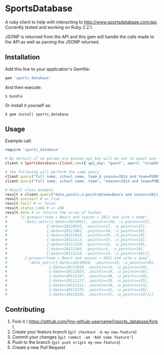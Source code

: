 # SportsDatabase

A ruby client to help with interacting to http://www.sportsdatabase.com/api. Currently tested and working on Ruby 2.2.1.

JSONP is returned from the API and this gem will handle the calls made to the API as well as parsing the JSONP returned.

## Installation

Add this line to your application's Gemfile:

```ruby
gem 'sports_database'
```

And then execute:

    $ bundle

Or install it yourself as:

    $ gem install sports_database

## Usage

Example call:

```ruby
require 'sports_database'

# By default if no params are passed api_key will be set to quest and sport to ncaabb
client = SportsDatabase::Client.new({ api_key: "guest", sport: "ncaabb" })

# the following will perform the same query
client.query("full name, school name, team @ season=2014 and team=PURD")
client.query("full name, school name, team", "season=2014 and team=PURD")

# Result class example
result = client.query("date,points,o:points@team=Bears and season=2011 and site")
result.success? # => true
result.fail? # => false
result.status_code # => 200
result.data # => returns the array of hashes
#      [{:group=>"team = Bears and season = 2011 and site = home",
#        :data_set=>[{:date=>20110911, :points=>30, :o_points=>12},
#                  {:date=>20110925, :points=>17, :o_points=>27},
#                  {:date=>20111002, :points=>34, :o_points=>29},
#                  {:date=>20111016, :points=>39, :o_points=>10},
#                  {:date=>20111113, :points=>37, :o_points=>13},
#                  {:date=>20111120, :points=>31, :o_points=>20},
#                  {:date=>20111204, :points=>3, :o_points=>10},
#                  {:date=>20111218, :points=>14, :o_points=>38}]},
#        {:group=>"team = Bears and season = 2011 and site = away",
#          :data_set=>[{:date=>20110918, :points=>13, :o_points=>30},
#                   {:date=>20111010, :points=>13, :o_points=>24},
#                   {:date=>20111023, :points=>24, :o_points=>18},
#                   {:date=>20111107, :points=>30, :o_points=>24},
#                   {:date=>20111127, :points=>20, :o_points=>25},
#                   {:date=>20111211, :points=>10, :o_points=>13},
#                   {:date=>20111225, :points=>21, :o_points=>35},
#                   {:date=>20120101, :points=>17, :o_points=>13}]}]
```

## Contributing

1. Fork it ( https://github.com/[my-github-username]/sports_database/fork )
2. Create your feature branch (`git checkout -b my-new-feature`)
3. Commit your changes (`git commit -am 'Add some feature'`)
4. Push to the branch (`git push origin my-new-feature`)
5. Create a new Pull Request
